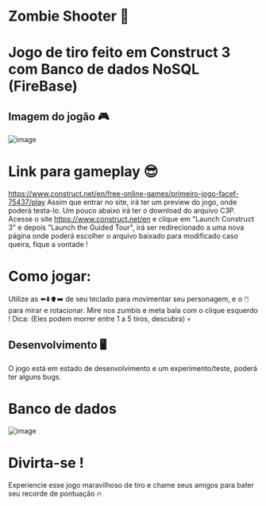 # Zombie Shooter 🧟

# Jogo de tiro feito em Construct 3 com Banco de dados NoSQL (FireBase)

## Imagem do jogão 🎮
![image](https://github.com/user-attachments/assets/6bc5ebd5-65af-4cfc-92bd-ecea2666e591)

# Link para gameplay 😎
https://www.construct.net/en/free-online-games/primeiro-jogo-facef-75437/play
Assim que entrar no site, irá ter um preview do jogo, onde poderá testa-lo. Um pouco abaixo irá ter o download do arquivo C3P. Acesse o site https://www.construct.net/en e clique em "Launch Construct 3" e depois "Launch the Guided Tour", irá ser redirecionado a uma nova página onde poderá escolher o arquivo baixado para modificado caso queira, fique a vontade !

# Como jogar:
Utilize as ⬅️⬇️⬆️➡️ de seu teclado para movimentar seu personagem, e o 🖱️ para mirar e rotacionar. Mire nos zumbis e meta bala com o clique esquerdo !
Dica: (Eles podem morrer entre 1 a 5 tiros, descubra) 💀

## Desenvolvimento 🖥️
O jogo está em estado de desenvolvimento e um experimento/teste, poderá ter alguns bugs.

# Banco de dados
![image](https://github.com/user-attachments/assets/e4ec608d-2326-4f01-bc65-380ec1492748)


# Divirta-se !

Experiencie esse jogo maravilhoso de tiro e chame seus amigos para bater seu recorde de pontuação 🔥
